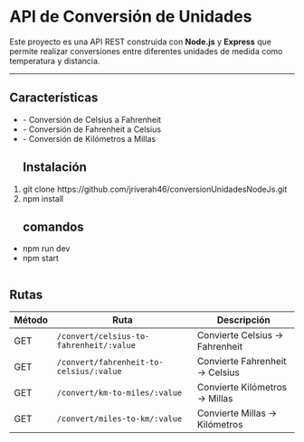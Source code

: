<h1>API de Conversión de Unidades</h1>

Este proyecto es una API REST construida con **Node.js** y **Express** que permite realizar conversiones entre diferentes unidades de medida como temperatura y distancia.

---

<h2>Características</h2>
<ul>
<li>- Conversión de Celsius a Fahrenheit</li>
<li>- Conversión de Fahrenheit a Celsius</li>
<li>- Conversión de Kilómetros a Millas</li>
</ul>

<ol>
  <h2>Instalación</h2>
  <li>git clone https://github.com/jriverah46/conversionUnidadesNodeJs.git</li>
  <li>npm install</li>
</ol>

<ul>
  <h2>comandos</h2>
  <li>npm run dev</li>
  <li>npm start</li>
</ul>



<div style="overflow-x:auto;">
  <h2>Rutas</h2>

<table>
  <thead>
    <tr>
      <th>Método</th>
      <th>Ruta</th>
      <th>Descripción</th>
    </tr>
  </thead>
  <tbody>
    <tr>
      <td>GET</td>
      <td><code>/convert/celsius-to-fahrenheit/:value</code></td>
      <td>Convierte Celsius → Fahrenheit</td>
    </tr>
    <tr>
      <td>GET</td>
      <td><code>/convert/fahrenheit-to-celsius/:value</code></td>
      <td>Convierte Fahrenheit → Celsius</td>
    </tr>
    <tr>
      <td>GET</td>
      <td><code>/convert/km-to-miles/:value</code></td>
      <td>Convierte Kilómetros → Millas</td>
    </tr>
    <tr>
      <td>GET</td>
      <td><code>/convert/miles-to-km/:value</code></td>
      <td>Convierte Millas → Kilómetros</td>
    </tr>
  </tbody>
</table>

</div>



